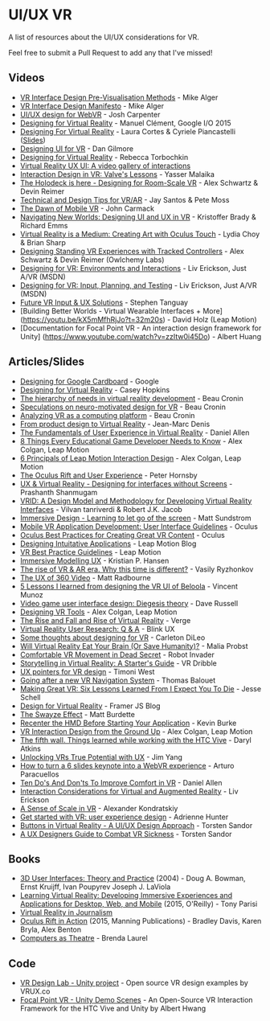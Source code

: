 # UI/UX VR
A list of resources about the UI/UX considerations for VR.

Feel free to submit a Pull Request to add any that I've missed!


## Videos

- [VR Interface Design Pre-Visualisation Methods](https://www.youtube.com/watch?v=id86HeV-Vb8) - Mike Alger
- [VR Interface Design Manifesto](https://www.youtube.com/watch?v=n3b8hZ5NV2E) - Mike Alger
- [UI/UX design for WebVR](https://www.youtube.com/watch?v=ZOaOYTOpwyM) - Josh Carpenter
- [Designing for Virtual Reality](https://www.youtube.com/watch?v=Qwh1LBzz3AU&feature=youtu.be&t=8m8s) - Manuel Clément, Google I/O 2015
- [Designing For Virtual Reality](https://www.youtube.com/watch?v=hM1AnOqaE-w) - Laura Cortes & Cyriele Piancastelli ([Slides](http://www.slideshare.net/LauraCortes9/talk-ux-uxinvrunit9))
- [Designing UI for VR](http://atomhawk.com/news/post/dan-talks-ui-vr-develop-2015) - Dan Gilmore
- [Designing for Virtual Reality](http://www.uxforvirtualreality.com/my-designing-for-virtual-reality-lightning-talk/) - Rebecca Torbochkin
- [Virtual Reality UX UI: A video gallery of interactions](http://vruxui.com/)
- [Interaction Design in VR: Valve's Lessons](https://www.youtube.com/watch?v=_vQo0ApkAtI) - Yasser Malaika
- [The Holodeck is here - Designing for Room-Scale VR](https://www.youtube.com/watch?v=U8mku0JvuLI) - Alex Schwartz & Devin Reimer
- [Technical and Design Tips for VR/AR](https://www.youtube.com/watch?v=_2T0dwGYP0s) - Jay Santos & Pete Moss
- [The Dawn of Mobile VR](https://www.youtube.com/watch?v=CqdexZJFHQE) - John Carmack
- [Navigating New Worlds: Designing UI and UX in VR](https://www.youtube.com/watch?v=braV_c4M8oI) - Kristoffer Brady & Richard Emms
- [Virtual Reality is a Medium: Creating Art with Oculus Touch](https://www.youtube.com/watch?v=gqrftCjQ4Q8&app=desktop) - Lydia Choy & Brian Sharp
- [Designing Standing VR Experiences with Tracked Controllers](https://www.youtube.com/watch?v=hjc7AJwZ4DI) - Alex Schwartz & Devin Reimer (Owlchemy Labs)
- [Designing for VR: Environments and Interactions](https://channel9.msdn.com/blogs/misslivirose/Designing-for-VR-Environments-and-Interactions) - Liv Erickson, Just A/VR (MSDN)
- [Designing for VR: Input, Planning, and Testing](https://channel9.msdn.com/blogs/misslivirose/Designing-for-VR-Input-Planning-and-Testing) - Liv Erickson, Just A/VR (MSDN)
- [Future VR Input & UX Solutions](https://www.youtube.com/watch?v=ILw_-rNNsxE) - Stephen Tanguay
- [Building Better Worlds - Virtual Wearable Interfaces + More] (https://youtu.be/kX5mMfhRjJo?t=32m20s) - David Holz (Leap Motion)
- [Documentation for Focal Point VR - An interaction design framework for Unity] (https://www.youtube.com/watch?v=zzItw0i45Do) - Albert Huang

## Articles/Slides

- [Designing for Google Cardboard](https://www.google.com/design/spec-vr/designing-for-google-cardboard/) - Google
- [Designing for Virtual Reality](https://ustwo.com/blog/designing-for-virtual-reality-google-cardboard/) - Casey Hopkins
- [The hierarchy of needs in virtual reality development](https://medium.com/@beaucronin/the-hierarchy-of-needs-in-virtual-reality-development-4333a4833acc) - Beau Cronin
- [Speculations on neuro-motivated design for VR](https://medium.com/@beaucronin/speculations-on-neuro-motivated-design-for-vr-3f26685c5c40) - Beau Cronin
- [Analyzing VR as a computing platform](https://medium.com/@beaucronin/analyzing-vr-as-a-computing-plaform-f4e53e25d078) - Beau Cronin
- [From product design to Virtual Reality](https://medium.com/google-design/from-product-design-to-virtual-reality-be46fa793e9b) - Jean-Marc Denis
- [The Fundamentals of User Experience in Virtual Reality](http://www.blockinterval.com/project-updates/2015/10/15/user-experience-in-virtual-reality) - Daniel Allen
- [8 Things Every Educational Game Developer Needs to Know](http://blog.leapmotion.com/8-things-every-educational-game-developer-needs-know/) - Alex Colgan, Leap Motion
- [6 Principals of Leap Motion Interaction Design](http://blog.leapmotion.com/6-principles-of-interaction-design/) - Alex Colgan, Leap Motion
- [The Oculus Rift and User Experience](http://www.uxmatters.com/mt/archives/2013/10/the-oculus-rift-and-user-experience.php) - Peter Hornsby
- [UX & Virtual Reality - Designing for interfaces without Screens](http://www.uxness.in/2015/08/ux-virtual-reality.html) - Prashanth Shanmugam
- [VRID: A Design Model and Methodology for Developing Virtual Reality Interfaces](http://www.cs.tufts.edu/~jacob/papers/vrst01.tanriverdi.pdf) - Vilvan tanriverdi & Robert J.K. Jacob
- [Immersive Design - Learning to let go of the screen](https://medium.com/backchannel/immersive-design-76499204d5f6#.rw8u2q3gp) - Matt Sundstrom
- [Mobile VR Application Development: User Interface Guidelines](https://developer.oculus.com/documentation/mobilesdk/latest/concepts/mobile-ui-guidelines-intro/) - Oculus
- [Oculus Best Practices for Creating Great VR Content](https://developer.oculus.com/documentation/intro-vr/latest/concepts/book-bp/) - Oculus
- [Designing Intuitative Applications](https://developer.leapmotion.com/articles/designing-intuitive-applications) - Leap Motion Blog
- [VR Best Practice Guidelines](https://developer.leapmotion.com/vr-best-practices) - Leap Motion
- [Immersive Modelling UX](http://www.madebykph.com/vr-ux) - Kristian P. Hansen
- [The rise of VR & AR era. Why this time is different?](http://www.slideshare.net/VRyzhonkov/the-rise-of-vr-ar-era-why-this-time-is-different) - Vasily Ryzhonkov
- [The UX of 360 Video](http://www.foolproof.co.uk/thinking/the-ux-of-360-degree-video/) - Matt Radbourne
- [5 Lessons I learned from designing the VR UI of Beloola](https://medium.com/beloola-all-our-news-updates/5-lessons-i-learned-from-designing-the-vrui-of-beloola-754f16062c0b#.evgt1cepa) - Vincent Munoz
- [Video game user interface design: Diegesis theory](http://devmag.org.za/2011/02/02/video-game-user-interface-design-diegesis-theory/) - Dave Russell
- [Designing VR Tools](http://blog.leapmotion.com/designing-vr-tools-good-bad-ugly/) - Alex Colgan, Leap Motion
- [The Rise and Fall and Rise of Virtual Reality](http://www.theverge.com/a/virtual-reality) - Verge
- [Virtual Reality User Research: Q & A](https://blinkux.com/blog/virtual-reality-user-research/) - Blink UX
- [Some thoughts about designing for VR](http://www.gamasutra.com/blogs/CarletonDiLeo/20151104/258433/Some_thoughts_about_designing_for_VR.php) - Carleton DiLeo
- [Will Virtual Reality Eat Your Brain (Or Save Humanity)?](http://www.realvirtualshow.com/realvirtualshowblog/2015/10/28/will-virtual-reality-eat-your-brain-or-save-humanity) - Malia Probst
- [Comfortable VR Movement in Dead Secret](http://robotinvader.com/blog/?p=493) - Robot Invader
- [Storytelling in Virtual Reality: A Starter's Guide](http://www.vrdribble.com/allthingsvr/2015/11/4/storytelling-in-virtual-reality-a-starters-guide) - VR Dribble
- [UX pointers for VR design](https://medium.com/@timoni/ux-pointers-for-vr-design-dd52b718e19) - Timoni West
- [Going after a new VR Navigation System](https://medium.com/beloola-all-our-news-updates/going-after-a-new-vr-navigation-system-5439e0e860a2) - Thomas Balouet
- [Making Great VR: Six Lessons Learned From I Expect You To Die](http://www.gamasutra.com/blogs/JesseSchell/20150626/247113/) - Jesse Schell
- [Design for Virtual Reality](http://blog.framerjs.com/posts/design-virtual-reality.html) - Framer JS Blog
- [The Swayze Effect](https://storystudio.oculus.com/en-us/blog/the-swayze-effect/) - Matt Burdette
- [Recenter the HMD Before Starting Your Application](https://www.twentymilliseconds.com/post/recentering-hmd-best-practices/) - Kevin Burke
- [VR Interaction Design from the Ground Up](http://blog.leapmotion.com/build-button-workshop-vr-interaction-design-ground/) - Alex Colgan, Leap Motion
- [The fifth wall. Things learned while working with the HTC Vive](http://stateoflux.net/the-fifth-wall-things-learned-while-working-with-the-htc-vive/) - Daryl Atkins
- [Unlocking VRs True Potential with UX](https://medium.com/this-place/unlocking-vr-s-true-potential-with-ux-5c31d7367fe#.jhs06utba) - Jim Yang
- [How to turn a 6 slides keynote into a WebVR experience](http://unboring.net/cases/deepLinking.html) - Arturo Paracuellos
- [Ten Do's And Don'ts To Improve Comfort in VR](http://www.blockinterval.com/project-updates/2015/10/16/ten-ways-to-improve-comfort-in-vr) - Daniel Allen
- [Interaction Considerations for Virtual and Augmented Reality](https://livierickson.com/blog/oreilly-design-2016-interaction-considerations-for-virtual-and-augmented-reality/) - Liv Erickson
- [A Sense of Scale in VR](http://kholdstare.github.io/technical/2013/10/06/sense-of-scale-vr.html) - Alexander Kondratskiy
- [Get started with VR: user experience design](http://www.vrinflux.com/the-basics-of-virtual-reality-ux/) - Adrienne Hunter
- [Buttons in Virtual Reality - A UI/UX Design Approach](http://realityshift.io/blog/buttons-in-virtual-reality-a-ui-ux-design-approach) - Torsten Sandor
- [A UX Designers Guide to Combat VR Sickness](http://realityshift.io/blog/a-ux-designers-guide-to-combat-vr-sickness) - Torsten Sandor

## Books
- [3D User Interfaces: Theory and Practice](http://www.amazon.co.uk/gp/product/0201758679) (2004) - Doug A. Bowman, Ernst Kruijff, Ivan Poupyrev Joseph J. LaViola
- [ Learning Virtual Reality: Developing Immersive Experiences and Applications for Desktop, Web, and Mobile](http://www.amazon.co.uk/gp/product/1491922834) (2015, O'Reilly) - Tony Parisi
- [Virtual Reality in Journalism](https://towcenter.gitbooks.io/virtual-reality-journalism/content/index.html)
- [Oculus Rift in Action](http://www.amazon.co.uk/gp/product/1617292192) (2015, Manning Publications) - Bradley Davis, Karen Bryla, Alex Benton
- [Computers as Theatre](http://www.amazon.co.uk/gp/product/0321918622) - Brenda Laurel

## Code
- [VR Design Lab - Unity project](https://github.com/VRUX-CO/VRDesignLab) - Open source VR design examples by VRUX.co
- [Focal Point VR - Unity Demo Scenes](http://www.albert-hwang.com/focal-point-vr) - An Open-Source VR Interaction Framework for the HTC Vive and Unity by Albert Hwang
